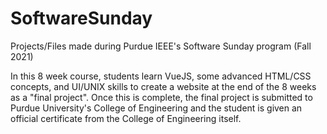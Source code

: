 # SoftwareSunday
Projects/Files made during Purdue IEEE's Software Sunday program (Fall 2021)

In this 8 week course, students learn VueJS, some advanced HTML/CSS concepts, and UI/UNIX skills to 
create a website at the end of the 8 weeks as a "final project". Once this is
complete, the final project is submitted to Purdue University's College of
Engineering and the student is given an official certificate from the 
College of Engineering itself.
